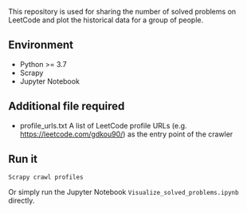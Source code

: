 This repository is used for sharing the number of solved problems on LeetCode and plot the historical data for a group of people. 

## Environment 
- Python >= 3.7  
- Scrapy  
- Jupyter Notebook

## Additional file required
- profile_urls.txt
A list of LeetCode profile URLs (e.g. https://leetcode.com/gdkou90/) as the entry point of the crawler

## Run it
```
Scrapy crawl profiles
```
Or simply run the Jupyter Notebook `Visualize_solved_problems.ipynb` directly.